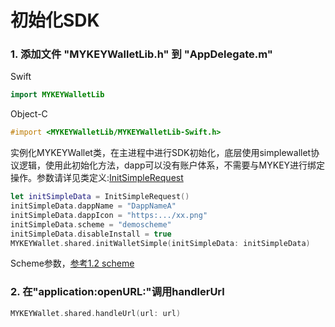 # 初始化SDK

### 1. 添加文件 "MYKEYWalletLib.h" 到  "AppDelegate.m"

Swift

```swift
import MYKEYWalletLib
```

Object-C

```objectivec
#import <MYKEYWalletLib/MYKEYWalletLib-Swift.h>
```

实例化MYKEYWallet类，在主进程中进行SDK初始化，底层使用simplewallet协议逻辑，使用此初始化方法，dapp可以没有账户体系，不需要与MYKEY进行绑定操作。参数请详见类定义:[InitSimpleRequest](https://github.com/mykeylab/Documentation/blob/master/Chinese/MYKEY_iOS_SDK.md#class-initsimplerequest)

```swift
let initSimpleData = InitSimpleRequest()
initSimpleData.dappName = "DappNameA"
initSimpleData.dappIcon = "https:.../xx.png"
initSimpleData.scheme = "demoscheme"
initSimpleData.disableInstall = true
MYKEYWallet.shared.initWalletSimple(initSimpleData: initSimpleData)
```

Scheme参数，[参考1.2 scheme](https://github.com/mykeylab/Documentation/blob/master/Chinese/MYKEY_iOS_SDK.md#12-%E5%9C%A8xcode%E8%AE%BE%E7%BD%AEurl-scheme-project-targets-info-url-types-%E6%B7%BB%E5%8A%A0-url-scheme)

### 2. 在"application:openURL:"调用handlerUrl

```swift
MYKEYWallet.shared.handleUrl(url: url)
```

